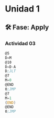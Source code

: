 # Unidad 1

## 🛠 Fase: Apply

### Actividad 03

``` asm
@5
D=M
@10
D=D-A
D;JLT
@7
M=0
@END
0;JMP
@7
M=1
(END)
@END
0;JMP
```
